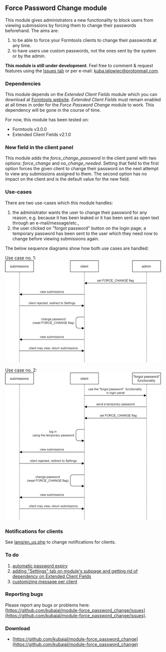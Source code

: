## Force Password Change module

This module gives administrators a new functionality to block users from viewing submissions by forcing them to change their passwords beforehand. The aims are:
1) to be able to force your Formtools clients to change their passwords at any time.
2) to have users use custom passwords, not the ones sent by the system or by the admin.

**This module is still under development**. Feel free to comment & request features using the [Issues tab](https://github.com/kubajal/module-force_password_change/issues) or per e-mail: kuba.jalowiec@protonmail.com.

### Dependencies

This module depends on the _Extended Client Fields_ module which you can download at [Formtools website](https://docs.formtools.org/modules/). _Extended Client Fields_ must remain enabled at all times in order for the _Force Password Change_ module to work. This dependency will be gone in the course of time.

For now, this module has been tested on:
- Formtools v3.0.0
- Extended Client Fields v2.1.0

### New field in the client panel

This module adds the *force_change_password* in the client panel with two options: *force_change* and *no_change_needed*. Setting that field to the first option forces the given client to change their password on the next attempt to view any submissions assigned to them. The second option has no impact on the client and is the default value for the new field.

### Use-cases

There are two use-cases which this module handles:

1. the administrator wants the user to change their password for any reason, e.g. because it has been leaked or it has been sent as open text through an e-mail/message/etc.,
2. the user clicked on "forgot password" button on the login page; a temporary password has been sent to the user which they need now to change before viewing submissions again.

The below sequence diagrams show how both use cases are handled:

Use case no. 1:
![Use case 1](flow1.png)

Use case no. 2:
![Use case 2](flow2.png)

### Notifications for clients

See [lang/en_us.php](https://github.com/kubajal/module-force_password_change/blob/master/lang/en_us.php) to change notifications for clients.

### To do

1. [automatic password expiry](https://github.com/kubajal/module-force_password_change/milestone/2)
2. [adding "Settings" tab on module's subpage and getting rid of dependency on Extended Client Fields](https://github.com/kubajal/module-force_password_change/milestone/1)
3. [customizing message per client](https://github.com/kubajal/module-force_password_change/milestone/3)

### Reporting bugs

Please report any bugs or problems here: [https://github.com/kubajal/module-force_password_change/issues](https://github.com/kubajal/module-force_password_change/issues).

### Download

- [https://github.com/kubajal/module-force_password_change](https://github.com/kubajal/module-force_password_change)
